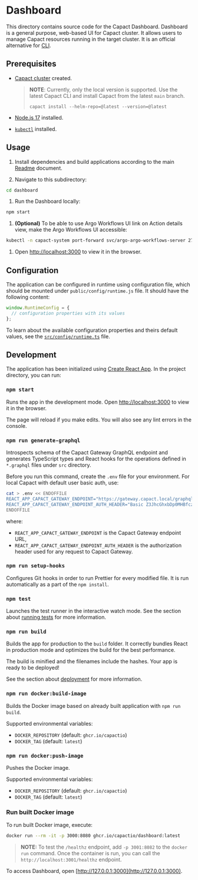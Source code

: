 # Dashboard

This directory contains source code for the Capact Dashboard.
Dashboard is a general purpose, web-based UI for Capact cluster. It allows users to manage Capact resources running in the target cluster. It is an official alternative for [CLI](https://capact.io/docs/cli/getting-started).

## Prerequisites

- [Capact cluster](https://capact.io/docs/next/installation) created.

  > **NOTE**: Currently, only the local version is supported. Use the latest Capact CLI and install Capact from the latest `main` branch.
  >
  > `capact install --helm-repo=@latest --version=@latest`

- [Node.js 17](https://docs.npmjs.com/downloading-and-installing-node-js-and-npm) installed.
- [`kubectl`](https://kubernetes.io/docs/tasks/tools/install-kubectl/) installed.

## Usage

1. Install dependencies and build applications according to the main [Readme](../README.md) document.

1. Navigate to this subdirectory:

```bash
cd dashboard
```

1. Run the Dashboard locally:

```bash
npm start
```

1. **(Optional)** To be able to use Argo Workflows UI link on Action details view, make the Argo Workflows UI accessible:

```bash
kubectl -n capact-system port-forward svc/argo-argo-workflows-server 2746
```

1. Open [http://localhost:3000](http://localhost:3000) to view it in the browser.

## Configuration

The application can be configured in runtime using configuration file, which should be mounted under `public/config/runtime.js` file. It should have the following content:

```js
window.RuntimeConfig = {
  // configuration properties with its values
};
```

To learn about the available configuration properties and theirs default values, see the [`src/config/runtime.ts`](src/config/runtime.ts) file.

## Development

The application has been initialized using [Create React App](https://create-react-app.dev/). In the project directory, you can run:

### `npm start`

Runs the app in the development mode.
Open [http://localhost:3000](http://localhost:3000) to view it in the browser.

The page will reload if you make edits.
You will also see any lint errors in the console.

### `npm run generate-graphql`

Introspects schema of the Capact Gateway GraphQL endpoint and generates TypeScript types and React hooks for the operations defined in `*.graphql` files under `src` directory.

Before you run this command, create the `.env` file for your environment. For local Capact with default user basic auth, use:

```bash
cat > .env << ENDOFFILE
REACT_APP_CAPACT_GATEWAY_ENDPOINT="https://gateway.capact.local/graphql"
REACT_APP_CAPACT_GATEWAY_ENDPOINT_AUTH_HEADER="Basic Z3JhcGhxbDp0MHBfczNjcjN0"
ENDOFFILE
```

where:

- `REACT_APP_CAPACT_GATEWAY_ENDPOINT` is the Capact Gateway endpoint URL,
- `REACT_APP_CAPACT_GATEWAY_ENDPOINT_AUTH_HEADER` is the authorization header used for any request to Capact Gateway.

### `npm run setup-hooks`

Configures Git hooks in order to run Prettier for every modified file. It is run automatically as a part of the `npm install`.

### `npm test`

Launches the test runner in the interactive watch mode.
See the section about [running tests](https://facebook.github.io/create-react-app/docs/running-tests) for more information.

### `npm run build`

Builds the app for production to the `build` folder.
It correctly bundles React in production mode and optimizes the build for the best performance.

The build is minified and the filenames include the hashes.
Your app is ready to be deployed!

See the section about [deployment](https://facebook.github.io/create-react-app/docs/deployment) for more information.

### `npm run docker:build-image`

Builds the Docker image based on already built application with `npm run build`.

Supported environmental variables:

- `DOCKER_REPOSITORY` (default: `ghcr.io/capactio`)
- `DOCKER_TAG` (default: `latest`)

### `npm run docker:push-image`

Pushes the Docker image.

Supported environmental variables:

- `DOCKER_REPOSITORY` (default: `ghcr.io/capactio`)
- `DOCKER_TAG` (default: `latest`)

### Run built Docker image

To run built Docker image, execute:

```bash
docker run --rm -it -p 3000:8080 ghcr.io/capactio/dashboard:latest
```

> **NOTE:** To test the `/healthz` endpoint, add `-p 3001:8082` to the `docker run` command. Once the container is run, you can call the `http://localhost:3001/healthz` endpoint.

To access Dashboard, open [http://127.0.0.1:3000](http://127.0.0.1:3000).
